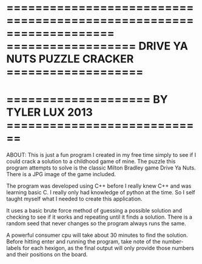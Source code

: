 ===================================================================
================== DRIVE YA NUTS PUZZLE CRACKER ===================
===================================================================
==================== BY TYLER LUX 2013 ============================
===================================================================

ABOUT:
This is just a fun program I created in my free time simply to see if
I could crack a solution to a childhood game of mine.  The puzzle this
program attempts to solve is the classic Milton Bradley game Drive Ya Nuts.
There is a JPG image of the game included.

The program was developed using C++ before I really knew C++ and was learning basic C.
I really only had knowledge of python at the time.  So I self taught myself what I needed
to create this application.

It uses a basic brute force method of guessing a possible solution
and checking to see if it works and repeating until it finds a solution. There
is a random seed that never changes so the program always runs the same.

A powerful consumer cpu will take about 30 minutes to find the solution.  Before hitting 
enter and running the program, take note of the number-labels for each hexigon, as the final output will
only provide those numbers and their positions on the board.
